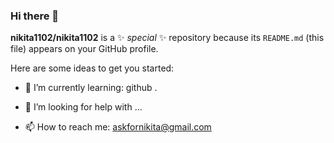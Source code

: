 ### Hi there 👋


**nikita1102/nikita1102** is a ✨ _special_ ✨ repository because its `README.md` (this file) appears on your GitHub profile.

Here are some ideas to get you started:


- 🌱 I’m currently learning: github
.
- 🤔 I’m looking for help with ...

- 📫 How to reach me: askfornikita@gmail.com

